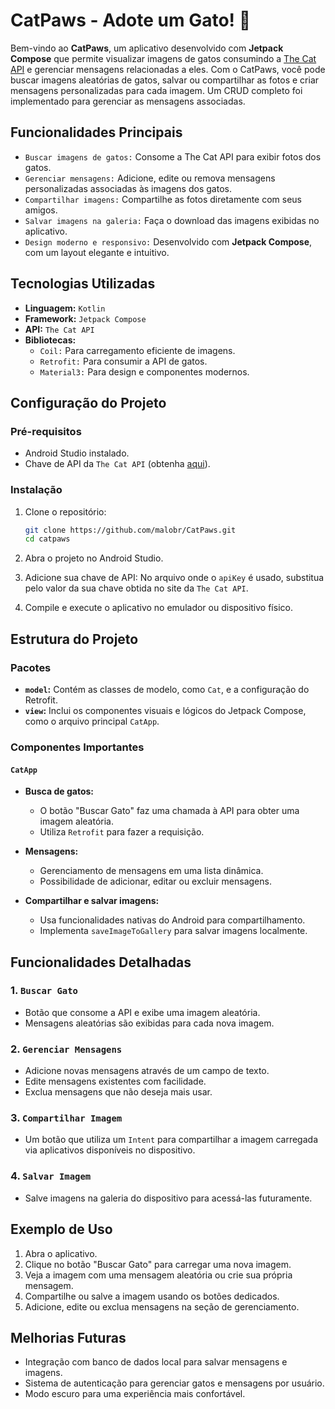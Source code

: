# CatPaws - Adote um Gato! 🐾

Bem-vindo ao **CatPaws**, um aplicativo desenvolvido com **Jetpack Compose** que permite visualizar imagens de gatos consumindo a [The Cat API](https://thecatapi.com) e gerenciar mensagens relacionadas a eles. Com o CatPaws, você pode buscar imagens aleatórias de gatos, salvar ou compartilhar as fotos e criar mensagens personalizadas para cada imagem. Um CRUD completo foi implementado para gerenciar as mensagens associadas.



## Funcionalidades Principais

- ``Buscar imagens de gatos:`` Consome a The Cat API para exibir fotos dos gatos.
- ``Gerenciar mensagens:`` Adicione, edite ou remova mensagens personalizadas associadas às imagens dos gatos.
- ``Compartilhar imagens:`` Compartilhe as fotos diretamente com seus amigos.
- ``Salvar imagens na galeria:`` Faça o download das imagens exibidas no aplicativo.
- ``Design moderno e responsivo:`` Desenvolvido com **Jetpack Compose**, com um layout elegante e intuitivo.



## Tecnologias Utilizadas

- **Linguagem:** ``Kotlin``
- **Framework:** ``Jetpack Compose``
- **API:** ``The Cat API``
- **Bibliotecas:** 
  - ``Coil:`` Para carregamento eficiente de imagens.
  - ``Retrofit:`` Para consumir a API de gatos.
  - ``Material3:`` Para design e componentes modernos.



## Configuração do Projeto

### Pré-requisitos

- Android Studio instalado.
- Chave de API da ``The Cat API`` (obtenha [aqui](https://thecatapi.com/)).

### Instalação

1. Clone o repositório:
   ```bash
   git clone https://github.com/malobr/CatPaws.git
   cd catpaws
   ```

2. Abra o projeto no Android Studio.

3. Adicione sua chave de API:
   No arquivo onde o `apiKey` é usado, substitua pelo valor da sua chave obtida no site da ``The Cat API``.

4. Compile e execute o aplicativo no emulador ou dispositivo físico.



## Estrutura do Projeto

### Pacotes

- **`model`:** Contém as classes de modelo, como `Cat`, e a configuração do Retrofit.
- **`view`:** Inclui os componentes visuais e lógicos do Jetpack Compose, como o arquivo principal `CatApp`.

### Componentes Importantes

#### `CatApp`

- **Busca de gatos:** 
  - O botão "Buscar Gato" faz uma chamada à API para obter uma imagem aleatória.
  - Utiliza `Retrofit` para fazer a requisição.
  
- **Mensagens:** 
  - Gerenciamento de mensagens em uma lista dinâmica.
  - Possibilidade de adicionar, editar ou excluir mensagens.

- **Compartilhar e salvar imagens:** 
  - Usa funcionalidades nativas do Android para compartilhamento.
  - Implementa `saveImageToGallery` para salvar imagens localmente.



## Funcionalidades Detalhadas

### 1. ``Buscar Gato``
- Botão que consome a API e exibe uma imagem aleatória.
- Mensagens aleatórias são exibidas para cada nova imagem.

### 2. ``Gerenciar Mensagens``
- Adicione novas mensagens através de um campo de texto.
- Edite mensagens existentes com facilidade.
- Exclua mensagens que não deseja mais usar.

### 3. ``Compartilhar Imagem``
- Um botão que utiliza um `Intent` para compartilhar a imagem carregada via aplicativos disponíveis no dispositivo.

### 4. ``Salvar Imagem``
- Salve imagens na galeria do dispositivo para acessá-las futuramente.



## Exemplo de Uso

1. Abra o aplicativo.
2. Clique no botão "Buscar Gato" para carregar uma nova imagem.
3. Veja a imagem com uma mensagem aleatória ou crie sua própria mensagem.
4. Compartilhe ou salve a imagem usando os botões dedicados.
5. Adicione, edite ou exclua mensagens na seção de gerenciamento.



## Melhorias Futuras

- Integração com banco de dados local para salvar mensagens e imagens.
- Sistema de autenticação para gerenciar gatos e mensagens por usuário.
- Modo escuro para uma experiência mais confortável.


